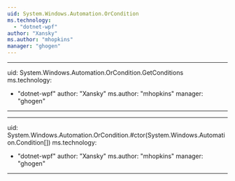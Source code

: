 ```yaml
---
uid: System.Windows.Automation.OrCondition
ms.technology: 
  - "dotnet-wpf"
author: "Xansky"
ms.author: "mhopkins"
manager: "ghogen"
---
```


---
uid: System.Windows.Automation.OrCondition.GetConditions
ms.technology: 
  - "dotnet-wpf"
author: "Xansky"
ms.author: "mhopkins"
manager: "ghogen"
---

---
uid: System.Windows.Automation.OrCondition.#ctor(System.Windows.Automation.Condition[])
ms.technology: 
  - "dotnet-wpf"
author: "Xansky"
ms.author: "mhopkins"
manager: "ghogen"
---
